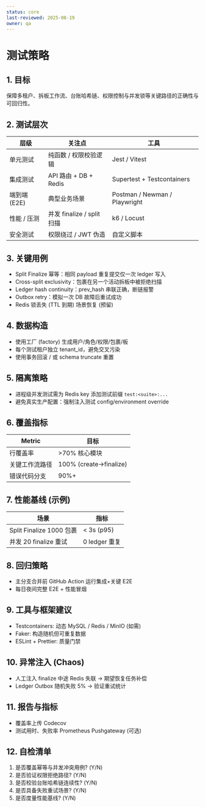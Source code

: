 ```yaml
---
status: core
last-reviewed: 2025-08-19
owner: qa
---
```


# 测试策略

## 1. 目标

保障多租户、拆板工作流、台账哈希链、权限控制与并发锁等关键路径的正确性与可回归性。

## 2. 测试层次

| 层级         | 关注点                     | 工具                          |
| ------------ | -------------------------- | ----------------------------- |
| 单元测试     | 纯函数 / 权限校验逻辑      | Jest / Vitest                 |
| 集成测试     | API 路由 + DB + Redis      | Supertest + Testcontainers    |
| 端到端 (E2E) | 典型业务场景               | Postman / Newman / Playwright |
| 性能 / 压测  | 并发 finalize / split 扫描 | k6 / Locust                   |
| 安全测试     | 权限绕过 / JWT 伪造        | 自定义脚本                    |

## 3. 关键用例

- Split Finalize 幂等：相同 payload 重复提交仅一次 ledger 写入
- Cross-split exclusivity：包裹在另一个活动拆板中被拒绝扫描
- Ledger hash continuity：prev_hash 串联正确，断链报警
- Outbox retry：模拟一次 DB 故障后重试成功
- Redis 锁丢失 (TTL 到期) 场景恢复 (预留)

## 4. 数据构造

- 使用工厂 (factory) 生成用户/角色/权限/包裹/板
- 每个测试租户独立 tenant_id，避免交叉污染
- 使用事务回滚 / 或 schema truncate 重置

## 5. 隔离策略

- 进程级并发测试需为 Redis key 添加测试前缀 `test:<suite>:...`
- 避免真实生产配置：强制注入测试 config/environment override

## 6. 覆盖指标

| Metric         | 目标                   |
| -------------- | ---------------------- |
| 行覆盖率       | >70% 核心模块          |
| 关键工作流路径 | 100% (create→finalize) |
| 错误代码分支   | 90%+                   |

## 7. 性能基线 (示例)

| 场景                     | 指标          |
| ------------------------ | ------------- |
| Split Finalize 1000 包裹 | < 3s (p95)    |
| 并发 20 finalize 重试    | 0 ledger 重复 |

## 8. 回归策略

- 主分支合并前 GitHub Action 运行集成+关键 E2E
- 每日夜间完整 E2E + 性能冒烟

## 9. 工具与框架建议

- Testcontainers: 动态 MySQL / Redis / MinIO (如需)
- Faker: 构造随机但可重复数据
- ESLint + Prettier: 质量门禁

## 10. 异常注入 (Chaos)

- 人工注入 finalize 中途 Redis 失联 → 期望恢复任务补偿
- Ledger Outbox 随机失败 5% → 验证重试统计

## 11. 报告与指标

- 覆盖率上传 Codecov
- 测试用时、失败率 Prometheus Pushgateway (可选)

## 12. 自检清单

1. 是否覆盖幂等与并发冲突用例? (Y/N)
2. 是否验证权限拒绝路径? (Y/N)
3. 是否校验台账哈希链连续性? (Y/N)
4. 是否具备失败重试场景? (Y/N)
5. 是否度量性能基线? (Y/N)
